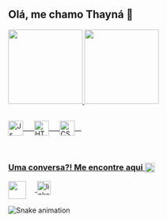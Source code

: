 ## Olá, me chamo Thayná 👋

 <div>
   <a href="https://github.com/thaynagit">
   <img height="150em" src="https://github-readme-stats.vercel.app/api?username=thaynagit&show_icons=true&theme=swift&include_all_commits=true&count_private=true"/>
   <img height="150em" src="https://github-readme-stats.vercel.app/api/top-langs/?username=thaynagit&layout=compact&langs_count=6&theme=swift"/>

</div>
<div style="display: inline_block"><br> <p>
  <img align="center" alt="Js" height="30" width="30" src="https://cdn-icons-png.flaticon.com/512/721/721791.png"> &emsp;
  <img align="center" alt="HTML" height="30" width="30" src="https://cdn-icons-png.flaticon.com/512/721/721778.png"> &emsp;
  <img align="center" alt="CSS" height="30" width="30" src="https://cdn-icons-png.flaticon.com/512/721/721790.png">&emsp;
</div> </p>
 
 <br>
 
  ### Uma conversa?! Me encontre aqui <a><img align="center" width="20px" src="https://cdn-icons-png.flaticon.com/512/3416/3416111.png" style="align:top;">
  </a> 
 
<div> 
 <p> <a href="mailto:thaynateixeira95@gmail.com">
  <img align="center" width="36px" src="https://cdn-icons-png.flaticon.com/512/2875/2875394.png" target="_blank"></a>
</a>&emsp;<a href="https://www.linkedin.com/in/thaynalima3/">
    <img align="center" width="28px" src="https://cdn-icons-png.flaticon.com/512/725/725337.png" alt="linkedin" style="vertical-align:top;">
  </a> </p> 
 
 
 
  ![Snake animation](https://github.com/thaynagit/thaynagit/blob/output/github-contribution-grid-snake.svg)

</div>
